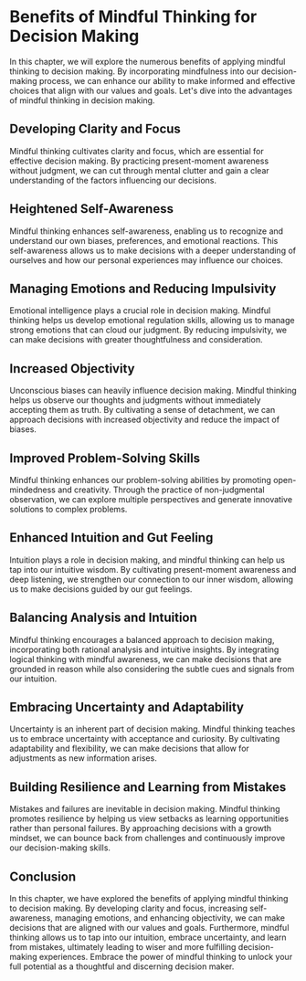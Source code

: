 Benefits of Mindful Thinking for Decision Making
===========================================================

In this chapter, we will explore the numerous benefits of applying mindful thinking to decision making. By incorporating mindfulness into our decision-making process, we can enhance our ability to make informed and effective choices that align with our values and goals. Let's dive into the advantages of mindful thinking in decision making.

Developing Clarity and Focus
----------------------------

Mindful thinking cultivates clarity and focus, which are essential for effective decision making. By practicing present-moment awareness without judgment, we can cut through mental clutter and gain a clear understanding of the factors influencing our decisions.

Heightened Self-Awareness
-------------------------

Mindful thinking enhances self-awareness, enabling us to recognize and understand our own biases, preferences, and emotional reactions. This self-awareness allows us to make decisions with a deeper understanding of ourselves and how our personal experiences may influence our choices.

Managing Emotions and Reducing Impulsivity
------------------------------------------

Emotional intelligence plays a crucial role in decision making. Mindful thinking helps us develop emotional regulation skills, allowing us to manage strong emotions that can cloud our judgment. By reducing impulsivity, we can make decisions with greater thoughtfulness and consideration.

Increased Objectivity
---------------------

Unconscious biases can heavily influence decision making. Mindful thinking helps us observe our thoughts and judgments without immediately accepting them as truth. By cultivating a sense of detachment, we can approach decisions with increased objectivity and reduce the impact of biases.

Improved Problem-Solving Skills
-------------------------------

Mindful thinking enhances our problem-solving abilities by promoting open-mindedness and creativity. Through the practice of non-judgmental observation, we can explore multiple perspectives and generate innovative solutions to complex problems.

Enhanced Intuition and Gut Feeling
----------------------------------

Intuition plays a role in decision making, and mindful thinking can help us tap into our intuitive wisdom. By cultivating present-moment awareness and deep listening, we strengthen our connection to our inner wisdom, allowing us to make decisions guided by our gut feelings.

Balancing Analysis and Intuition
--------------------------------

Mindful thinking encourages a balanced approach to decision making, incorporating both rational analysis and intuitive insights. By integrating logical thinking with mindful awareness, we can make decisions that are grounded in reason while also considering the subtle cues and signals from our intuition.

Embracing Uncertainty and Adaptability
--------------------------------------

Uncertainty is an inherent part of decision making. Mindful thinking teaches us to embrace uncertainty with acceptance and curiosity. By cultivating adaptability and flexibility, we can make decisions that allow for adjustments as new information arises.

Building Resilience and Learning from Mistakes
----------------------------------------------

Mistakes and failures are inevitable in decision making. Mindful thinking promotes resilience by helping us view setbacks as learning opportunities rather than personal failures. By approaching decisions with a growth mindset, we can bounce back from challenges and continuously improve our decision-making skills.

Conclusion
----------

In this chapter, we have explored the benefits of applying mindful thinking to decision making. By developing clarity and focus, increasing self-awareness, managing emotions, and enhancing objectivity, we can make decisions that are aligned with our values and goals. Furthermore, mindful thinking allows us to tap into our intuition, embrace uncertainty, and learn from mistakes, ultimately leading to wiser and more fulfilling decision-making experiences. Embrace the power of mindful thinking to unlock your full potential as a thoughtful and discerning decision maker.
